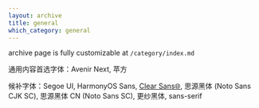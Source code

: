 ```yaml
---
layout: archive
title: general
which_category: general
---
```

archive page is fully customizable at `/category/index.md`

通用内容首选字体：Avenir Next, 苹方

候补字体：Segoe UI, HarmonyOS Sans, [Clear Sans🌐](https://github.com/intel/clear-sans), 思源黑体 (Noto Sans CJK SC), 思源黑体 CN (Noto Sans SC), 更纱黑体, sans-serif